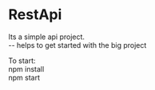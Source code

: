 # RestApi

Its a simple api project.</br>
-- helps to get started with the big project

To start: </br>
npm install </br>
npm start 

